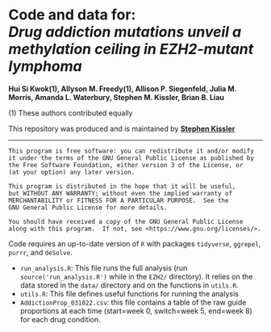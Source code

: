 # Code and data for: <br> _Drug addiction mutations unveil a methylation ceiling in EZH2-mutant lymphoma_

__Hui Si Kwok(1), Allyson M. Freedy(1), Allison P. Siegenfeld, Julia M. Morris, Amanda L. Waterbury, Stephen M. Kissler, Brian B. Liau__

(1) These authors contributed equally

This repository was produced and is maintained by [__Stephen Kissler__](mailto:skissler@hsph.harvard.edu)

----

    This program is free software: you can redistribute it and/or modify
    it under the terms of the GNU General Public License as published by
    the Free Software Foundation, either version 3 of the License, or
    (at your option) any later version.

    This program is distributed in the hope that it will be useful,
    but WITHOUT ANY WARRANTY; without even the implied warranty of
    MERCHANTABILITY or FITNESS FOR A PARTICULAR PURPOSE.  See the
    GNU General Public License for more details.

    You should have received a copy of the GNU General Public License
    along with this program.  If not, see <https://www.gnu.org/licenses/>.

Code requires an up-to-date version of `R` with packages `tidyverse`, `ggrepel`, `purrr`, and `deSolve`. 

- `run_analysis.R`: This file runs the full analysis (run `source('run_analysis.R')` while in the `EZH2/` directory). It relies on the data stored in the `data/` directory and on the functions in `utils.R`. 
- `utils.R`: This file defines useful functions for running the analysis
- `AddictionProp_031022.csv`: this file contains a table of the raw guide proportions at each time (start=week 0, switch=week 5, end=week 8) for each drug condition.  